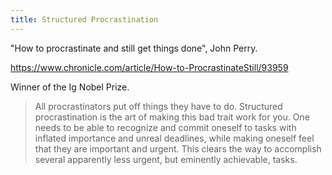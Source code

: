 ```yaml
---
title: Structured Procrastination
---
```

"How to procrastinate and still get things done", John Perry.

https://www.chronicle.com/article/How-to-ProcrastinateStill/93959

Winner of the Ig Nobel Prize.

> All procrastinators put off things they have to do. 
Structured procrastination is the art of making this bad trait work for you. 
> One needs to be able to recognize and commit oneself to tasks with 
inflated importance and unreal deadlines, while making oneself feel 
that they are important and urgent. This clears the way to accomplish 
several apparently less urgent, but eminently achievable, tasks.
